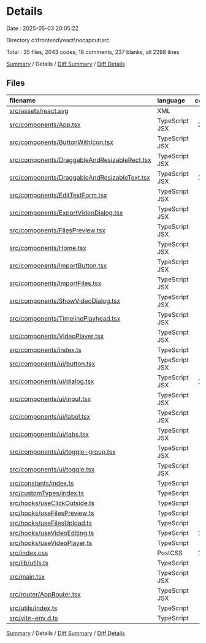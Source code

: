 # Details

Date : 2025-05-03 20:05:22

Directory c:\\frontend\\react\\nocapcut\\src

Total : 35 files,  2043 codes, 18 comments, 237 blanks, all 2298 lines

[Summary](results.md) / Details / [Diff Summary](diff.md) / [Diff Details](diff-details.md)

## Files
| filename | language | code | comment | blank | total |
| :--- | :--- | ---: | ---: | ---: | ---: |
| [src/assets/react.svg](/src/assets/react.svg) | XML | 1 | 0 | 0 | 1 |
| [src/components/App.tsx](/src/components/App.tsx) | TypeScript JSX | 213 | 0 | 15 | 228 |
| [src/components/ButtonWithIcon.tsx](/src/components/ButtonWithIcon.tsx) | TypeScript JSX | 16 | 0 | 4 | 20 |
| [src/components/DraggableAndResizableRect.tsx](/src/components/DraggableAndResizableRect.tsx) | TypeScript JSX | 51 | 0 | 4 | 55 |
| [src/components/DraggableAndResizableText.tsx](/src/components/DraggableAndResizableText.tsx) | TypeScript JSX | 159 | 0 | 22 | 181 |
| [src/components/EditTextForm.tsx](/src/components/EditTextForm.tsx) | TypeScript JSX | 35 | 0 | 4 | 39 |
| [src/components/ExportVideoDialog.tsx](/src/components/ExportVideoDialog.tsx) | TypeScript JSX | 96 | 0 | 5 | 101 |
| [src/components/FilesPreview.tsx](/src/components/FilesPreview.tsx) | TypeScript JSX | 83 | 0 | 5 | 88 |
| [src/components/Home.tsx](/src/components/Home.tsx) | TypeScript JSX | 66 | 0 | 5 | 71 |
| [src/components/ImportButton.tsx](/src/components/ImportButton.tsx) | TypeScript JSX | 25 | 0 | 4 | 29 |
| [src/components/ImportFiles.tsx](/src/components/ImportFiles.tsx) | TypeScript JSX | 32 | 0 | 4 | 36 |
| [src/components/ShowVideoDialog.tsx](/src/components/ShowVideoDialog.tsx) | TypeScript JSX | 34 | 0 | 5 | 39 |
| [src/components/TimelinePlayhead.tsx](/src/components/TimelinePlayhead.tsx) | TypeScript JSX | 65 | 0 | 7 | 72 |
| [src/components/VideoPlayer.tsx](/src/components/VideoPlayer.tsx) | TypeScript JSX | 75 | 0 | 5 | 80 |
| [src/components/index.ts](/src/components/index.ts) | TypeScript | 3 | 0 | 2 | 5 |
| [src/components/ui/button.tsx](/src/components/ui/button.tsx) | TypeScript JSX | 54 | 0 | 6 | 60 |
| [src/components/ui/dialog.tsx](/src/components/ui/dialog.tsx) | TypeScript JSX | 121 | 0 | 13 | 134 |
| [src/components/ui/input.tsx](/src/components/ui/input.tsx) | TypeScript JSX | 18 | 0 | 4 | 22 |
| [src/components/ui/label.tsx](/src/components/ui/label.tsx) | TypeScript JSX | 19 | 0 | 4 | 23 |
| [src/components/ui/tabs.tsx](/src/components/ui/tabs.tsx) | TypeScript JSX | 58 | 0 | 7 | 65 |
| [src/components/ui/toggle-group.tsx](/src/components/ui/toggle-group.tsx) | TypeScript JSX | 65 | 0 | 7 | 72 |
| [src/components/ui/toggle.tsx](/src/components/ui/toggle.tsx) | TypeScript JSX | 42 | 0 | 6 | 48 |
| [src/constants/index.ts](/src/constants/index.ts) | TypeScript | 2 | 14 | 0 | 16 |
| [src/customTypes/index.ts](/src/customTypes/index.ts) | TypeScript | 40 | 0 | 10 | 50 |
| [src/hooks/useClickOutside.ts](/src/hooks/useClickOutside.ts) | TypeScript | 30 | 3 | 5 | 38 |
| [src/hooks/useFilesPreview.ts](/src/hooks/useFilesPreview.ts) | TypeScript | 60 | 0 | 11 | 71 |
| [src/hooks/useFilesUpload.ts](/src/hooks/useFilesUpload.ts) | TypeScript | 48 | 0 | 5 | 53 |
| [src/hooks/useVideoEditing.ts](/src/hooks/useVideoEditing.ts) | TypeScript | 196 | 0 | 21 | 217 |
| [src/hooks/useVideoPlayer.ts](/src/hooks/useVideoPlayer.ts) | TypeScript | 92 | 0 | 15 | 107 |
| [src/index.css](/src/index.css) | PostCSS | 137 | 0 | 8 | 145 |
| [src/lib/utils.ts](/src/lib/utils.ts) | TypeScript | 5 | 0 | 2 | 7 |
| [src/main.tsx](/src/main.tsx) | TypeScript JSX | 4 | 0 | 2 | 6 |
| [src/router/AppRouter.tsx](/src/router/AppRouter.tsx) | TypeScript JSX | 13 | 0 | 4 | 17 |
| [src/utils/index.ts](/src/utils/index.ts) | TypeScript | 85 | 0 | 15 | 100 |
| [src/vite-env.d.ts](/src/vite-env.d.ts) | TypeScript | 0 | 1 | 1 | 2 |

[Summary](results.md) / Details / [Diff Summary](diff.md) / [Diff Details](diff-details.md)
